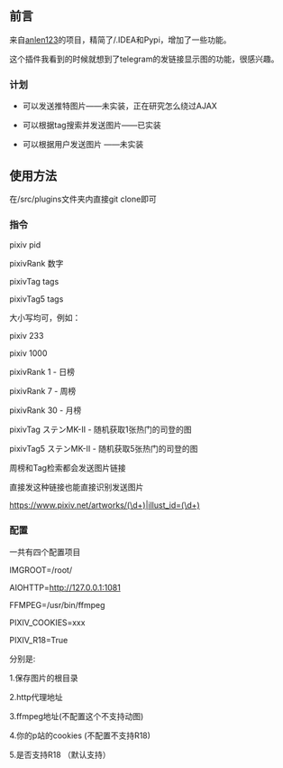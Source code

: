 ## 前言
来自[anlen123](https://github.com/anlen123/nonebot_plugin_pixiv)的项目，精简了/.IDEA和Pypi，增加了一些功能。

这个插件我看到的时候就想到了telegram的发链接显示图的功能，很感兴趣。

### 计划
- 可以发送推特图片——未实装，正在研究怎么绕过AJAX

- 可以根据tag搜索并发送图片——已实装

- 可以根据用户发送图片 ——未实装

## 使用方法

在/src/plugins文件夹内直接git clone即可

### 指令

pixiv pid

pixivRank 数字

pixivTag tags

pixivTag5 tags

大小写均可，例如：

pixiv 233

pixiv 1000

pixivRank 1 - 日榜

pixivRank 7 - 周榜

pixivRank 30 - 月榜

pixivTag ステンMK-II - 随机获取1张热门的司登的图

pixivTag5 ステンMK-II - 随机获取5张热门的司登的图

周榜和Tag检索都会发送图片链接

直接发这种链接也能直接识别发送图片

https://www.pixiv.net/artworks/(\d+)|illust_id=(\d+)

### 配置
一共有四个配置项目

IMGROOT=/root/

AIOHTTP=http://127.0.0.1:1081

FFMPEG=/usr/bin/ffmpeg

PIXIV_COOKIES=xxx

PIXIV_R18=True

分别是:

1.保存图片的根目录

2.http代理地址

3.ffmpeg地址(不配置这个不支持动图)

4.你的p站的cookies (不配置不支持R18)

5.是否支持R18 （默认支持）

